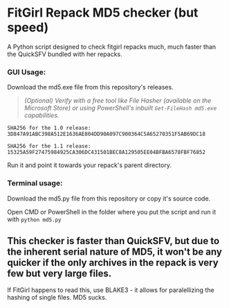 # FitGirl Repack MD5 checker (but speed)
A Python script designed to check fitgirl repacks much, much faster than the QuickSFV bundled with her repacks.




### GUI Usage:
Download the md5.exe file from this repository's releases.

>*(Optional) Verify with a free tool like File Hasher (available on the Microsoft Store) or using PowerShell's inbuilt ```Get-FileHash md5.exe``` capabilities.*

```SHA256 for the 1.0 release: 3D847A91ABC398A512E1636AE804DD90A097C900364C5A65270351F5AB69DC18```

```SHA256 for the 1.1 release: 15325A59F27475984925CA306DC431501BEC8A129505EE04BFBA6578FBF76852```

Run it and point it towards your repack's parent directory.





### Terminal usage:
Download the md5.py file from this repository or copy it's source code.

Open CMD or PowerShell in the folder where you put the script and run it with ```python md5.py```




## This checker is faster than QuickSFV, but due to the inherent serial nature of MD5, it won't be any quicker if the only archives in the repack is very few but very large files.
If FitGirl happens to read this, use BLAKE3 - it allows for paralellizing the hashing of single files. MD5 sucks.
